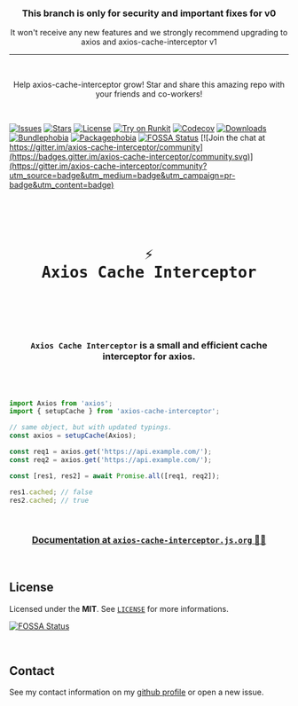 <h3 align="center">This branch is only for security and important fixes for v0</h3>
<p align="center">It won't receive any new features and we strongly recommend upgrading to axios and axios-cache-interceptor v1</p>

<hr />
<br />

<p align="center">
  Help axios-cache-interceptor grow! Star and share this amazing repo with your friends and co-workers!
</p>

<br />

[![Issues](https://img.shields.io/github/issues/arthurfiorette/axios-cache-interceptor?logo=github&label=Issues)](https://github.com/arthurfiorette/axios-cache-interceptor/issues)
[![Stars](https://img.shields.io/github/stars/arthurfiorette/axios-cache-interceptor?logo=github&label=Stars)](https://github.com/arthurfiorette/axios-cache-interceptor/stargazers)
[![License](https://img.shields.io/github/license/arthurfiorette/axios-cache-interceptor?logo=githu&label=License)](https://github.com/arthurfiorette/axios-cache-interceptor/blob/main/LICENSE)
[![Try on Runkit](https://img.shields.io/badge/try%20on-RunKit-brightgreen?logo=runkit&logoColor=e83e8c)](https://npm.runkit.com/axios-cache-interceptor)
[![Codecov](https://codecov.io/gh/arthurfiorette/axios-cache-interceptor/branch/main/graph/badge.svg?token=ML0KGCU0VM)](https://codecov.io/gh/arthurfiorette/axios-cache-interceptor)
[![Downloads](https://img.shields.io/npm/dw/axios-cache-interceptor?style=flat)](https://www.npmjs.com/package/axios-cache-interceptor)
[![Bundlephobia](https://img.shields.io/bundlephobia/minzip/axios-cache-interceptor/latest?style=flat)](https://bundlephobia.com/package/axios-cache-interceptor@latest)
[![Packagephobia](https://packagephobia.com/badge?p=axios-cache-interceptor@latest)](https://packagephobia.com/result?p=axios-cache-interceptor@latest)
[![FOSSA Status](https://app.fossa.com/api/projects/git%2Bgithub.com%2Farthurfiorette%2Faxios-cache-interceptor.svg?type=shield)](https://app.fossa.com/projects/git%2Bgithub.com%2Farthurfiorette%2Faxios-cache-interceptor?ref=badge_shield)
[![Join the chat at https://gitter.im/axios-cache-interceptor/community](https://badges.gitter.im/axios-cache-interceptor/community.svg)](https://gitter.im/axios-cache-interceptor/community?utm_source=badge&utm_medium=badge&utm_campaign=pr-badge&utm_content=badge)

<br />

<div align="center">
  <pre>
  <h1>⚡
Axios Cache Interceptor</h1>
  </pre>
  <br />
</div>

<h3 align="center">
  <code>Axios Cache Interceptor</code> is a small and efficient cache interceptor for axios.
  <br />
  <br />
</h3>

<br />

```ts
import Axios from 'axios';
import { setupCache } from 'axios-cache-interceptor';

// same object, but with updated typings.
const axios = setupCache(Axios);

const req1 = axios.get('https://api.example.com/');
const req2 = axios.get('https://api.example.com/');

const [res1, res2] = await Promise.all([req1, req2]);

res1.cached; // false
res2.cached; // true
```

<br />

<h3 align=center>
  <a href="https://axios-cache-interceptor.js.org/" target="_blank">Documentation at <code>axios-cache-interceptor.js.org</code> 🎉🎉</a>
</h3>

<br />

## License

Licensed under the **MIT**. See [`LICENSE`](LICENSE) for more informations.

[![FOSSA Status](https://app.fossa.com/api/projects/git%2Bgithub.com%2Farthurfiorette%2Faxios-cache-interceptor.svg?type=small)](https://app.fossa.com/projects/git%2Bgithub.com%2Farthurfiorette%2Faxios-cache-interceptor?ref=badge_small)

<br />

## Contact

See my contact information on my [github profile](https://github.com/arthurfiorette) or
open a new issue.

<br />
